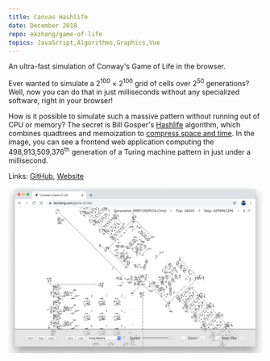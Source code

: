 ```yaml
---
title: Canvas Hashlife
date: December 2018
repo: ekzhang/game-of-life
topics: JavaScript,Algorithms,Graphics,Vue
---
```


<div class="row">
  <div class="col-md-8">
    <p class="lead">
      An ultra-fast simulation of Conway's Game of Life in the browser.
    </p>
    <p>
      Ever wanted to simulate a 2<sup>100</sup> &times; 2<sup>100</sup> grid of
      cells over 2<sup>50</sup> generations? Well, now you can do that in just
      milliseconds without any specialized software, right in your browser!
    </p>
    <p>
      How is it possible to simulate such a massive pattern without running out
      of CPU or memory? The secret is Bill Gosper's
      <a href="https://en.wikipedia.org/wiki/Hashlife">Hashlife</a> algorithm,
      which combines quadtrees and memoization to
      <a
        href="https://www.drdobbs.com/jvm/an-algorithm-for-compressing-space-and-t/184406478"
        >compress space and time</a
      >. In the image, you can see a frontend web application computing the
      498,913,509,376<sup>th</sup> generation of a Turing machine pattern in
      just under a millisecond.
    </p>
    <p class="font-weight-bold">
      Links:
      <a href="https://github.com/ekzhang/game-of-life">GitHub</a>,
      <a href="https://ekzhang.github.io/game-of-life/">Website</a>
    </p>
  </div>
  <div class="col-md-4">
    <a href="/assets/images/game-of-life.png">
      <img
        class="img-fluid"
        alt="Conway's Game of Life - Turing Machine"
        src="/assets/images/game-of-life.png"
      />
    </a>
  </div>
</div>
